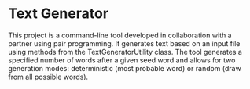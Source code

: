 # Text Generator

This project is a command-line tool developed in collaboration with a partner using pair programming. It generates text based on an input file using methods from the TextGeneratorUtility class. The tool generates a specified number of words after a given seed word and allows for two generation modes: deterministic (most probable word) or random (draw from all possible words).


